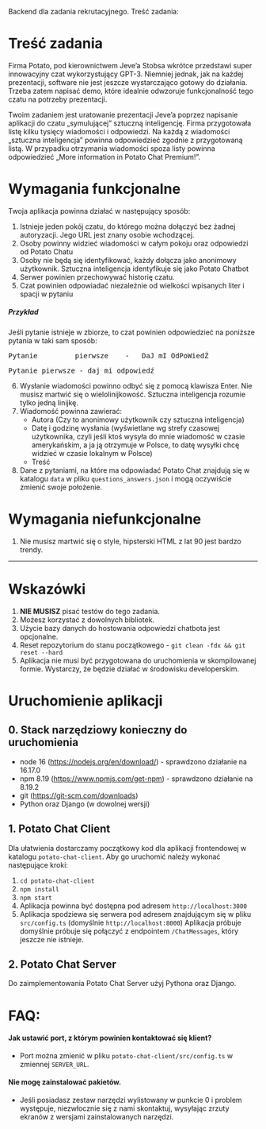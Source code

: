 Backend dla zadania rekrutacyjnego. Treść zadania:

# Treść zadania

Firma Potato, pod kierownictwem Jeve’a Stobsa wkrótce przedstawi super innowacyjny czat wykorzystujący GPT-3. Niemniej jednak, jak na każdej prezentacji, software nie jest jeszcze wystarczająco gotowy do działania. Trzeba zatem napisać demo, które idealnie odwzoruje funkcjonalność tego czatu na potrzeby prezentacji.

Twoim zadaniem jest uratowanie prezentacji Jeve’a poprzez napisanie aplikacji do czatu „symulującej” sztuczną inteligencję. Firma przygotowała listę kilku tysięcy wiadomości i odpowiedzi. Na każdą z wiadomości „sztuczna inteligencja” powinna odpowiedzieć zgodnie z przygotowaną listą. W przypadku otrzymania wiadomości spoza listy powinna odpowiedzieć „More information in Potato Chat Premium!”.

# Wymagania funkcjonalne
Twoja aplikacja powinna działać w następujący sposób:

1. Istnieje jeden pokój czatu, do którego można dołączyć bez żadnej autoryzacji. Jego URL jest znany osobie wchodzącej.
2. Osoby powinny widzieć wiadomości w całym pokoju oraz odpowiedzi od Potato Chatu
3. Osoby nie będą się identyfikować, każdy dołącza jako anonimowy użytkownik. Sztuczna inteligencja identyfikuje się jako Potato Chatbot
4. Serwer powinien przechowywać historię czatu.
5. Czat powinien odpowiadać niezależnie od wielkości wpisanych liter i spacji w pytaniu

##### Przykład
Jeśli pytanie istnieje w zbiorze, to czat powinien odpowiedzieć na poniższe pytania w taki sam sposób:
<pre>Pytanie         pierwsze    -   DaJ mI OdPoWiedŹ</pre>
<pre>Pytanie pierwsze - daj mi odpowiedź</pre>

6. Wysłanie wiadomości powinno odbyć się z pomocą klawisza Enter. Nie musisz martwić się o wielolinijkowość. Sztuczna inteligencja rozumie tylko jedną linijkę.
7. Wiadomość powinna zawierać:
    - Autora (Czy to anonimowy użytkownik czy sztuczna inteligencja)
    - Datę i godzinę wysłania (wyświetlane wg strefy czasowej użytkownika, czyli jeśli ktoś wysyła do mnie wiadomość w czasie amerykańskim, a ja ją otrzymuje w Polsce, to datę wysyłki chcę widzieć w czasie lokalnym w Polsce)
    - Treść
8. Dane z pytaniami, na które ma odpowiadać Potato Chat znajdują się w katalogu `data` w pliku `questions_answers.json` i mogą oczywiście zmienić swoje położenie.

# Wymagania niefunkcjonalne
1. Nie musisz martwić się o style, hipsterski HTML z lat 90 jest bardzo trendy.

*****

# Wskazówki
1. **NIE MUSISZ** pisać testów do tego zadania.
2. Możesz korzystać z dowolnych bibliotek.
2. Użycie bazy danych do hostowania odpowiedzi chatbota jest opcjonalne.
3. Reset repozytorium do stanu początkowego - `git clean -fdx && git reset --hard`
4. Aplikacja nie musi być przygotowana do uruchomienia w skompilowanej formie. Wystarczy, że będzie działać w środowisku developerskim.

# Uruchomienie aplikacji
## 0. Stack narzędziowy konieczny do uruchomienia
- node 16 (https://nodejs.org/en/download/) - sprawdzono działanie na 16.17.0
- npm 8.19 (https://www.npmjs.com/get-npm) - sprawdzono działanie na 8.19.2
- git (https://git-scm.com/downloads)
- Python oraz Django (w dowolnej wersji)

## 1. Potato Chat Client
Dla ułatwienia dostarczamy początkowy kod dla aplikacji frontendowej w katalogu `potato-chat-client`. Aby go uruchomić należy wykonać następujące kroki:
1. `cd potato-chat-client`
2. `npm install`
3. `npm start`
4. Aplikacja powinna być dostępna pod adresem `http://localhost:3000`
5. Aplikacja spodziewa się serwera pod adresem znajdującym się w pliku `src/config.ts` (domyślnie `http://localhost:8000`)
   Aplikacja próbuje domyślnie próbuje się połączyć z endpointem `/ChatMessages`, który jeszcze nie istnieje.

## 2. Potato Chat Server
Do zaimplementowania Potato Chat Server użyj Pythona oraz Django.

# FAQ:
#### Jak ustawić port, z którym powinien kontaktować się klient?
- Port można zmienić w pliku `potato-chat-client/src/config.ts` w zmiennej `SERVER_URL`.
#### Nie mogę zainstalować pakietów.
- Jeśli posiadasz zestaw narzędzi wylistowany w punkcie 0 i problem występuje, niezwłocznie się z nami skontaktuj, wysyłając zrzuty ekranów z wersjami zainstalowanych narzędzi.